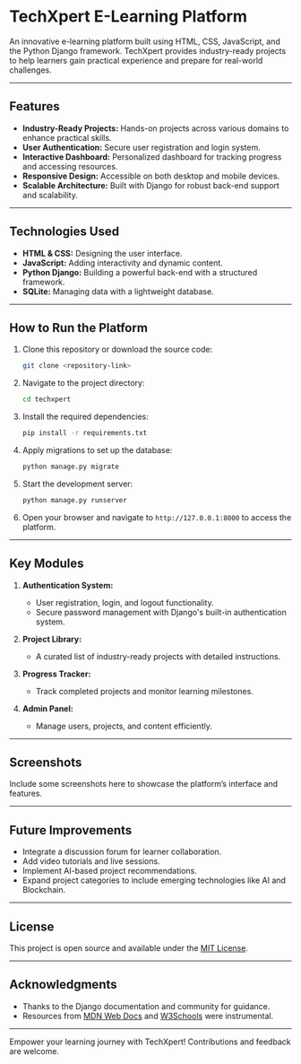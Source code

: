 # TechXpert E-Learning Platform

An innovative e-learning platform built using HTML, CSS, JavaScript, and the Python Django framework. TechXpert provides industry-ready projects to help learners gain practical experience and prepare for real-world challenges.

---

## Features

- **Industry-Ready Projects:** Hands-on projects across various domains to enhance practical skills.
- **User Authentication:** Secure user registration and login system.
- **Interactive Dashboard:** Personalized dashboard for tracking progress and accessing resources.
- **Responsive Design:** Accessible on both desktop and mobile devices.
- **Scalable Architecture:** Built with Django for robust back-end support and scalability.

---

## Technologies Used

- **HTML & CSS:** Designing the user interface.
- **JavaScript:** Adding interactivity and dynamic content.
- **Python Django:** Building a powerful back-end with a structured framework.
- **SQLite:** Managing data with a lightweight database.

---

## How to Run the Platform

1. Clone this repository or download the source code:
   ```bash
   git clone <repository-link>
   ```

2. Navigate to the project directory:
   ```bash
   cd techxpert
   ```

3. Install the required dependencies:
   ```bash
   pip install -r requirements.txt
   ```

4. Apply migrations to set up the database:
   ```bash
   python manage.py migrate
   ```

5. Start the development server:
   ```bash
   python manage.py runserver
   ```

6. Open your browser and navigate to `http://127.0.0.1:8000` to access the platform.

---

## Key Modules

1. **Authentication System:**
   - User registration, login, and logout functionality.
   - Secure password management with Django's built-in authentication system.

2. **Project Library:**
   - A curated list of industry-ready projects with detailed instructions.

3. **Progress Tracker:**
   - Track completed projects and monitor learning milestones.

4. **Admin Panel:**
   - Manage users, projects, and content efficiently.

---

## Screenshots

Include some screenshots here to showcase the platform’s interface and features.

---

## Future Improvements

- Integrate a discussion forum for learner collaboration.
- Add video tutorials and live sessions.
- Implement AI-based project recommendations.
- Expand project categories to include emerging technologies like AI and Blockchain.

---

## License

This project is open source and available under the [MIT License](LICENSE).

---

## Acknowledgments

- Thanks to the Django documentation and community for guidance.
- Resources from [MDN Web Docs](https://developer.mozilla.org/) and [W3Schools](https://www.w3schools.com/) were instrumental.

---

Empower your learning journey with TechXpert! Contributions and feedback are welcome.

